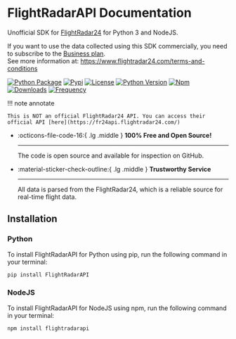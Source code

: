 # FlightRadarAPI Documentation

Unofficial SDK for [FlightRadar24](https://www.flightradar24.com/) for Python 3 and NodeJS.

If you want to use the data collected using this SDK commercially, you need to subscribe to the [Business plan](https://www.flightradar24.com/premium/).</br>
See more information at: https://www.flightradar24.com/terms-and-conditions

[![Python Package](https://github.com/JeanExtreme002/FlightRadarAPI/workflows/Python%20Package/badge.svg)](https://github.com/JeanExtreme002/FlightRadarAPI/actions)
[![Pypi](https://img.shields.io/pypi/v/FlightRadarAPI?logo=pypi)](https://pypi.org/project/FlightRadarAPI/)
[![License](https://img.shields.io/pypi/l/FlightRadarAPI)](https://github.com/JeanExtreme002/FlightRadarAPI)
[![Python Version](https://img.shields.io/badge/python-3.7+-8A2BE2)](https://pypi.org/project/FlightRadarAPI/)
[![Npm](https://img.shields.io/npm/v/flightradarapi?logo=npm&color=red)](https://www.npmjs.com/package/flightradarapi)
[![Downloads](https://static.pepy.tech/personalized-badge/flightradarapi?period=total&units=international_system&left_color=grey&right_color=orange&left_text=downloads)](https://pypi.org/project/FlightRadarAPI/)
[![Frequency](https://img.shields.io/pypi/dm/flightradarapi?style=flat&label=frequency)](https://pypi.org/project/FlightRadarAPI/)

!!! note annotate

    This is NOT an official FlightRadar24 API. You can access their official API [here](https://fr24api.flightradar24.com/)

<div class="grid cards" markdown>

-   :octicons-file-code-16:{ .lg .middle } __100% Free and Open Source!__ 

    ---

    The code is open source and available for inspection on GitHub.


-   :material-sticker-check-outline:{ .lg .middle } __Trustworthy Service__

    ---

    All data is parsed from the FlightRadar24, which is a reliable source for real-time flight data.

</div>

<div class="grid cards" align="center" markdown>



</div>

## Installation

### Python
To install FlightRadarAPI for Python using pip, run the following command in your terminal:

```bash
pip install FlightRadarAPI
```

### NodeJS
To install FlightRadarAPI for NodeJS using npm, run the following command in your terminal:

```bash
npm install flightradarapi
```
